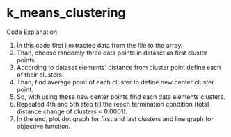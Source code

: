 # k_means_clustering

Code Explanation
1) İn this code first I extracted data from the file to the array.
2) Than, choose randomly three data points in dataset as first cluster points.
3) According to dataset elements’ distance from cluster point define each of their clusters.
4) Than, find average point of each cluster to define new center cluster point.
5) So, with using these new center points find each data elements clusters.
6) Repeated 4th and 5th step till the reach termination condition (total distance change of clusters <
0.0001).
7) İn the end, plot dot graph for first and last clusters and line graph for objective function.
